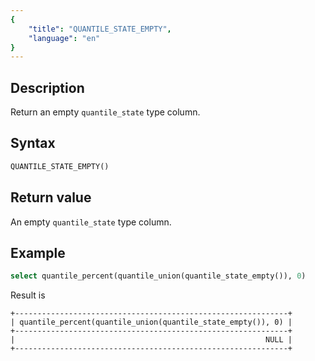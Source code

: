 ```yaml
---
{
    "title": "QUANTILE_STATE_EMPTY",
    "language": "en"
}
---
```


## Description

Return an empty `quantile_state` type column.

## Syntax

```sql
QUANTILE_STATE_EMPTY()
```

## Return value

An empty `quantile_state` type column.

## Example

```sql
select quantile_percent(quantile_union(quantile_state_empty()), 0)
```

Result is 

```text
+-------------------------------------------------------------+
| quantile_percent(quantile_union(quantile_state_empty()), 0) |
+-------------------------------------------------------------+
|                                                        NULL |
+-------------------------------------------------------------+
```
